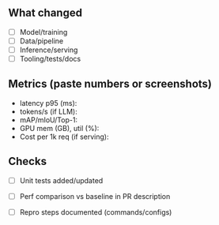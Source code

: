 ## What changed
- [ ] Model/training
- [ ] Data/pipeline
- [ ] Inference/serving
- [ ] Tooling/tests/docs

## Metrics (paste numbers or screenshots)
- latency p95 (ms):
- tokens/s (if LLM):
- mAP/mIoU/Top-1:
- GPU mem (GB), util (%):
- Cost per 1k req (if serving):

## Checks
- [ ] Unit tests added/updated
- [ ] Perf comparison vs baseline in PR description
- [ ] Repro steps documented (commands/configs)

